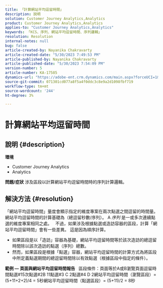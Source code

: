 ```yaml
---
title: 「計算網站平均逗留時間」
description: 說明
solution: Customer Journey Analytics,Analytics
product: Customer Journey Analytics,Analytics
applies-to: "Customer Journey Analytics,Analytics"
keywords: 「KCS、序列、網站平均逗留時間、序列邏輯」
resolution: Resolution
internal-notes: null
bug: false
article-created-by: Nayanika Chakravarty
article-created-date: "5/30/2023 7:49:53 PM"
article-published-by: Nayanika Chakravarty
article-published-date: "5/30/2023 7:54:09 PM"
version-number: 5
article-number: KA-17585
dynamics-url: "https://adobe-ent.crm.dynamics.com/main.aspx?forceUCI=1&pagetype=entityrecord&etn=knowledgearticle&id=40545720-23ff-ed11-8f6e-6045bd006e5a"
source-git-commit: 071301cd077a8f5a4f0ddc3c8e9a2d1098fbf719
workflow-type: tm+mt
source-wordcount: '244'
ht-degree: 3%

---
```


# 計算網站平均逗留時間

## 說明 {#description}

<b>環境</b>
- Customer Journey Analytics
- Analytics



<b>問題/症狀</b>
涉及區段以計算網站平均逗留時間時的序列計算邏輯。


## 解決方法 {#resolution}


「網站平均逗留時間」量度會顯示指定的維度專案在兩次點選之間逗留的時間量。 網站平均逗留時間的計算基礎為（總逗留秒數/序列）。 A *序列* 是一或多次連續點選的維度專案相同之處。
 
不過，如果涉及根據點選或造訪容器的區段，計算「網站平均逗留時間」會有一些差異。 這是因為順序計算。

- 如果區段是以「造訪」容器為基礎，網站平均逗留時間等於該次造訪的總逗留時間除以該次造訪的點選（序列）總數。
- 然而，如果區段是根據「點選」容器，網站平均逗留時間的計算方式為將區段中所定義點選期間的總逗留時間除以有效點選（根據區段中指定的條件）。


<b>範例 — 頁面與網站平均逗留時間報告</b>
 
區段條件：頁面等於A或B瀏覽頁面逗留時間點選#15次點選#2B 11點選#3 C 2點選#4 D 2網站平均逗留時間（瀏覽區段）= (5+11+2+2)/4 = 5秒網站平均逗留時間（點選區段）= (5+11)/2 = 8秒
